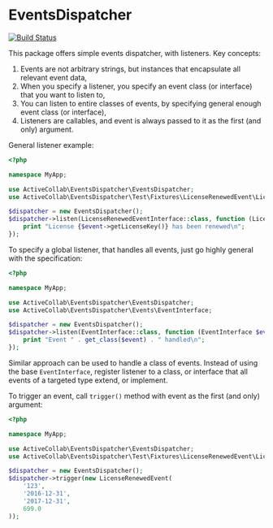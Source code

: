 # EventsDispatcher

[![Build Status](https://travis-ci.org/activecollab/eventsdispatcher.svg?branch=master)](https://travis-ci.org/activecollab/eventsdispatcher)

This package offers simple events dispatcher, with listeners. Key concepts:

1. Events are not arbitrary strings, but instances that encapsulate all relevant event data,
1. When you specify a listener, you specify an event class (or interface) that you want to listen to,
1. You can listen to entire classes of events, by specifying general enough event class (or interface),
1. Listeners are callables, and event is always passed to it as the first (and only) argument.

General listener example:

```php
<?php

namespace MyApp;

use ActiveCollab\EventsDispatcher\EventsDispatcher;
use ActiveCollab\EventsDispatcher\Test\Fixtures\LicenseRenewedEvent\LicenseRenewedEventInterface;

$dispatcher = new EventsDispatcher();
$dispatcher->listen(LicenseRenewedEventInterface::class, function (LicenseRenewedEventInterface $event) {
    print "License {$event->getLicenseKey()} has been renewed\n";
});
```

To specify a global listener, that handles all events, just go highly general with the specification:

```php
<?php

namespace MyApp;

use ActiveCollab\EventsDispatcher\EventsDispatcher;
use ActiveCollab\EventsDispatcher\Events\EventInterface;

$dispatcher = new EventsDispatcher();
$dispatcher->listen(EventInterface::class, function (EventInterface $event) {
    print "Event " . get_class($event) . " handled\n";
});
```

Similar approach can be used to handle a class of events. Instead of using the base `EventInterface`, register listener to a class, or interface that all events of a targeted type extend, or implement.

To trigger an event, call `trigger()` method with event as the first (and only) argument:

```php
<?php

namespace MyApp;

use ActiveCollab\EventsDispatcher\EventsDispatcher;
use ActiveCollab\EventsDispatcher\Test\Fixtures\LicenseRenewedEvent\LicenseRenewedEvent;

$dispatcher = new EventsDispatcher();
$dispatcher->trigger(new LicenseRenewedEvent(
    '123',
    '2016-12-31',
    '2017-12-31',
    699.0
));
```
